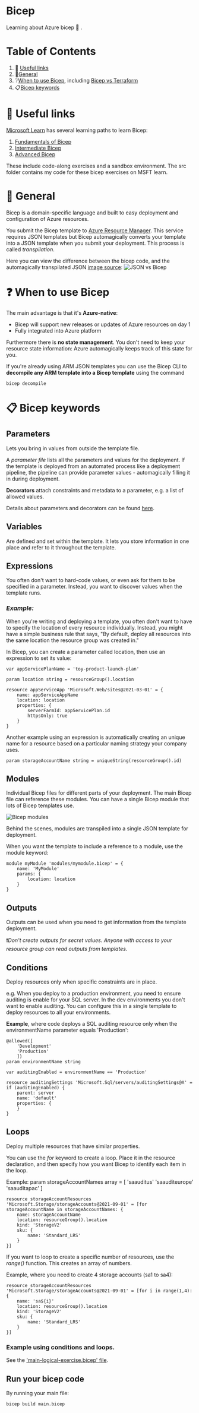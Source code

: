 # Bicep
Learning about Azure bicep :muscle: .

# Table of Contents

1. :pushpin: [Useful links](https://github.com/meganbloemsma/flex-that-bicep/blob/main/docs/bicep.md#pushpin-useful-links)
2. :paperclip:[General](https://github.com/meganbloemsma/flex-that-bicep/blob/main/docs/bicep.md#general)
3. :grey_question:[When to use Bicep](https://github.com/meganbloemsma/flex-that-bicep/blob/main/docs/bicep.md#question-when-to-use-bicep), including [Bicep vs Terraform](https://github.com/meganbloemsma/flex-that-bicep/blob/main/docs/bicep.md#terraform-vs-bicep)
4. :clipboard:[Bicep keywords](https://github.com/meganbloemsma/flex-that-bicep/blob/main/docs/bicep.md#bicep-keywords)

# :pushpin: Useful links
[Microsoft Learn](https://learn.microsoft.com) has several learning paths to learn Bicep:

1. [Fundamentals of Bicep](https://learn.microsoft.com/en-us/training/paths/fundamentals-bicep/)
2. [Intermediate Bicep](https://learn.microsoft.com/en-us/training/paths/intermediate-bicep/)
3. [Advanced Bicep](https://learn.microsoft.com/en-us/training/paths/advanced-bicep/)

These include code-along exercises and a sandbox environment. The src folder contains my code for these bicep exercises on MSFT learn.

# :paperclip: General

Bicep is a domain-specific language and built to easy deployment and configuration of Azure resources.

You submit the Bicep template to [Azure Resource Manager](https://learn.microsoft.com/en-us/azure/azure-resource-manager/). This service requires JSON templates but Bicep automagically converts your template into a JSON template when you submit your deployment. This process is called *transpilation*.

Here you can view the difference between the bicep code, and the automagically transpilated JSON [image source](https://learn.microsoft.com/en-us/training/modules/introduction-to-infrastructure-as-code-using-bicep/5-how-bicep-works):
![JSON vs Bicep](https://learn.microsoft.com/en-us/training/modules/introduction-to-infrastructure-as-code-using-bicep/media/bicep-json-comparison-inline.png)

# :question: When to use Bicep
The main advantage is that it's **Azure-native**:
- Bicep will support new releases or updates of Azure resources on day 1
- Fully integrated into Azure platform

Furthermore there is **no state management**. You don't need to keep your resource state information: Azure automagically keeps track of this state for you.

If you're already using ARM JSON templates you can use the Bicep CLI to **decompile any ARM template into a Bicep template** using the command

    bicep decompile

# :clipboard: Bicep keywords

## Parameters
Lets you bring in values from outside the template file.

A *parameter file* lists all the parameters and values for the deployment. If the template is deployed from an automated process like a deployment pipeline, the pipeline can provide parameter values - automagically filling it in during deployment.

**Decorators** attach constraints and metadata to a parameter, e.g. a list of allowed values.

Details about parameters and decorators can be found [here](https://learn.microsoft.com/en-gb/training/modules/build-reusable-bicep-templates-parameters/2-understand-parameters).

## Variables
Are defined and set within the template. It lets you store information in one place and refer to it throughout the template.

## Expressions
You often don't want to hard-code values, or even ask for them to be specified in a parameter. Instead, you want to discover values when the template runs.

### *Example:*
When you're writing and deploying a template, you often don't want to have to specify the location of every resource individually. Instead, you might have a simple business rule that says, "By default, deploy all resources into the same location the resource group was created in."

In Bicep, you can create a parameter called location, then use an expression to set its value:

    var appServicePlanName = 'toy-product-launch-plan'

    param location string = resourceGroup().location

    resource appServiceApp 'Microsoft.Web/sites@2021-03-01' = {
        name: appServiceAppName
        location: location
        properties: {
            serverFarmId: appServicePlan.id
            httpsOnly: true
        }
    }

Another example using an expression is automatically creating an unique name for a resource based on a particular naming strategy your company uses. 

    param storageAccountName string = uniqueString(resourceGroup().id)

## Modules
Individual Bicep files for different parts of your deployment. The main Bicep file can reference these modules. You can have a single Bicep module that lots of Bicep templates use.

![Bicep modules](https://learn.microsoft.com/en-gb/training/modules/includes/media/bicep-templates-modules.png)

Behind the scenes, modules are transpiled into a single JSON template for deployment.

When you want the template to include a reference to a module, use the module keyword:

    module myModule 'modules/mymodule.bicep' = {
        name: 'MyModule'
        params: {
            location: location
        }
    }

## Outputs
Outputs can be used when you need to get information from the template deployment.

:exclamation:*Don't create outputs for secret values. Anyone with access to your resource group can read outputs from templates.*

## Conditions
Deploy resources only when specific constraints are in place.

e.g. When you deploy to a production environment, you need to ensure auditing is enable for your SQL server. In the dev environments you don't want to enable auditing. You can configure this in a single template to deploy resources to all your environments.

**Example**, where code deploys a SQL auditing resource only when the environmentName parameter equals 'Production':

    @allowed([
        'Development'
        'Production'
        ])
    param environmentName string

    var auditingEnabled = environmentName == 'Production'

    resource auditingSettings 'Microsoft.Sql/servers/auditingSettings@X' = if (auditingEnabled) {
        parent: server
        name: 'default'
        properties: {
        }
    }

## Loops
Deploy multiple resources that have similar properties.

You can use the *for* keyword to create a loop. Place it in the resource declaration, and then specify how you want Bicep to identify each item in the loop.

Example:
    param storageAccountNames array = [
        'saauditus'
        'saauditeurope'
        'saauditapac'
    ]

    resource storageAccountResources 'Microsoft.Storage/storageAccounts@2021-09-01' = [for storageAccountName in storageAccountNames: {
        name: storageAccountName
        location: resourceGroup().location
        kind: 'StorageV2'
        sku: {
            name: 'Standard_LRS'
        }
    }]

If you want to loop to create a specific number of resources, use the *range()* function. This creates an array of numbers.

Example, where you need to create 4 storage accounts (sa1 to sa4):

    resource storageAccountResources 'Microsoft.Storage/storageAccounts@2021-09-01' = [for i in range(1,4): {
        name: 'sa${i}'
        location: resourceGroup().location
        kind: 'StorageV2'
        sku: {
            name: 'Standard_LRS'
        }
    }]

### Example using conditions and loops.
See the ['main-logical-exercise.bicep' file](https://github.com/meganbloemsma/flex-that-bicep/blob/main/src/fundamentals/main-logical-exercise.bicep).

## Run your bicep code
By running your main file:

    bicep build main.bicep